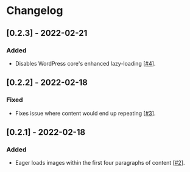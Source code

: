 # Changelog

## [0.2.3] - 2022-02-21

### Added
* Disables WordPress core's enhanced lazy-loading [[#4](https://github.com/wearetinybit/tinybit-core-plugin/pull/4)].

## [0.2.2] - 2022-02-18

### Fixed
* Fixes issue where content would end up repeating [[#3](https://github.com/wearetinybit/tinybit-core-plugin/pull/3)].

## [0.2.1] - 2022-02-18

### Added
* Eager loads images within the first four paragraphs of content [[#2](https://github.com/wearetinybit/tinybit-core-plugin/pull/2)].
